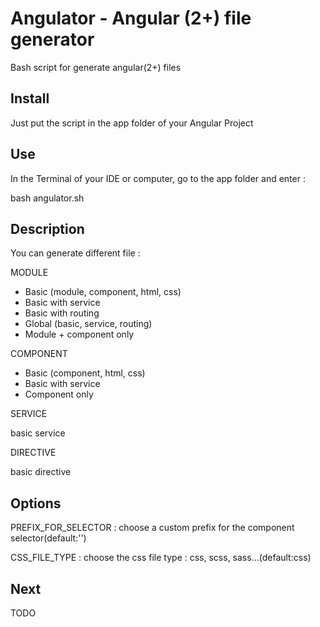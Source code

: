 # Angulator - Angular (2+) file generator

Bash script for generate angular(2+) files

## Install 

Just put the script in the app folder of your Angular Project

##  Use

In the Terminal of your IDE or computer, go to the app folder and enter : 

bash angulator.sh


##  Description

You can generate different file : 

MODULE

  - Basic (module, component, html, css)
  - Basic with service
  - Basic with routing
  - Global (basic, service, routing)
  - Module + component only
  
COMPONENT

  - Basic (component, html, css)
  - Basic with service
  - Component only
  
SERVICE

basic service


DIRECTIVE

basic directive

## Options

PREFIX_FOR_SELECTOR : choose a custom prefix for the component selector(default:'')

CSS_FILE_TYPE : choose the css file type : css, scss, sass...(default:css)


## Next

TODO
